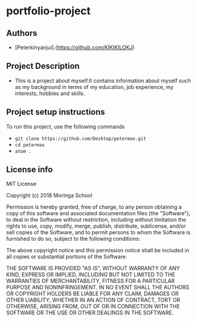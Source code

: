 # portfolio-project

## Authors
 - [Peterkinyanjui].(https://github.com/KIKIKILOKJ)
 
 ## Project Description
 - This is a project about myself.It contains information about myself such as my background in terms of my education, job experience, my interests, hobbies and skills.
 
 
 ## Project setup instructions
 To run this project, use the following commands
 
 -  `git clone https://github.com/Desktop/petermax.git`
 -  `cd petermax`
 -  `atom .`
 
 ## License info
 MIT License
 
 Copyright (c) 2018 Moringa School

Permission is hereby granted, free of charge, to any person obtaining a copy
of this software and associated documentation files (the "Software"), to deal
in the Software without restriction, including without limitation the rights
to use, copy, modify, merge, publish, distribute, sublicense, and/or sell
copies of the Software, and to permit persons to whom the Software is
furnished to do so, subject to the following conditions:

The above copyright notice and this permission notice shall be included in all
copies or substantial portions of the Software.

THE SOFTWARE IS PROVIDED "AS IS", WITHOUT WARRANTY OF ANY KIND, EXPRESS OR
IMPLIED, INCLUDING BUT NOT LIMITED TO THE WARRANTIES OF MERCHANTABILITY,
FITNESS FOR A PARTICULAR PURPOSE AND NONINFRINGEMENT. IN NO EVENT SHALL THE
AUTHORS OR COPYRIGHT HOLDERS BE LIABLE FOR ANY CLAIM, DAMAGES OR OTHER
LIABILITY, WHETHER IN AN ACTION OF CONTRACT, TORT OR OTHERWISE, ARISING FROM,
OUT OF OR IN CONNECTION WITH THE SOFTWARE OR THE USE OR OTHER DEALINGS IN THE
SOFTWARE.
